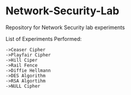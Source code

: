# Network-Security-Lab
Repository for Network Security lab experiments

List of Experiments Performed:

```
->Ceaser Cipher
->Playfair Cipher
->Hill Ciper
->Rail Fence 
->Diffie Hellmann
->DES Algorithm
->RSA Algortihm
->NULL Cipher
```
